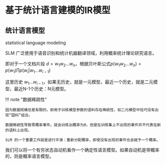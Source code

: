 # 基于统计语言建模的IR模型

## 统计语言模型

statistical language modeling

SLM 广泛使用于语音识别和统计机器翻译领域，利用概率统计理论研究语言。

即对于一个文档片段 $d=w_1w_2...w_n$，根据贝叶斯公式$p(w_1w_2...w_n) =p(w_1) \prod p(w_i | w_1 ... w_{i-1})$

这里历史 $w_1...w_{i-1}$，如果无历史，就是一元模型，最近一个历史，就是二元模型，最近N-1个历史：N元模型。

!!! note "数据稀疏性"

    因为数据规模总是有限的，即用于训练模型参数的语料存在稀疏性，如二元模型中恰巧没有出现“国科”组合。

    数据稀疏性导致零概率事件。就会训练出概率为0，但是在训练集上不出现的事件并不代表在新的语料上出现。

    SLM 的一个重要工作就是进行平滑：重新分配概率，即使没有出现的事件也会赋予一个概率。


我们可以将一个有穷状态自动机看作一个确定性语言模型。如果自动机是带概率的，则是概率语言模型。
